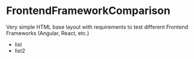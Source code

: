 # FrontendFrameworkComparison
Very simple HTML base layout with requirements to test different Frontend Frameworks (Angular, React, etc.)
- list
- list2
